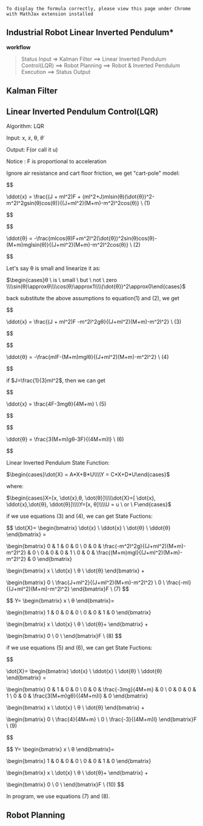 

```
To display the formula correctly, please view this page under Chrome with MathJax extension installed
```


## Industrial Robot Linear Inverted Pendulum*



**workflow**


>Status Input => Kalman Filter ==>  Linear Inverted Pendulum Control(LQR) ==> Robot Planning ==> Robot & Inverted Pendulum Execution ==> Status Output


## Kalman Filter


## Linear Inverted Pendulum Control(LQR)


Algorithm: LQR

Input: x, $\dot{x}$, θ, $\dot{θ}$

Output: F(or call it u)

Notice : F is proportional to acceleration


Ignore air resistance and cart floor friction, we get "cart-pole" model:


$$

\ddot{x} = \frac{(J + ml^2)F + (ml^2+J)mlsin(θ)(\dot{θ})^2-m^2l^2gsin(θ)cos(θ)}{(J+ml^2)(M+m)-m^2l^2cos(θ)}   \ (1)

$$


$$

\ddot{θ} = -\frac{mlcos(θ)F+m^2l^2(\dot{θ})^2sin(θ)cos(θ)-(M+m)mglsin(θ)}{(J+ml^2)(M+m)-m^2l^2cos(θ)} \ (2)

$$


Let's say θ is small and linearize it as:


$\begin{cases}θ \ is \  small \ but  \ not \ zero \\\\sin(θ)\approxθ\\\\cos(θ)\approx1\\\\(\dot{θ})^2\approx0\end{cases}$

back substitute the above assumptions to equation(1) and (2), we  get


$$

\ddot{x} = \frac{(J + ml^2)F -m^2l^2gθ}{(J+ml^2)(M+m)-m^2l^2}   \ (3)

$$


$$

\ddot{θ} = -\frac{mlF-(M+m)mglθ}{(J+ml^2)(M+m)-m^2l^2} \ (4)

$$


if $J=\frac{1}{3}ml^2$, then we can get 

$$

\ddot{x} = \frac{4F-3mgθ}{4M+m}   \ (5)

$$


$$

\ddot{θ} = \frac{3(M+m)gθ-3F}{(4M+m)l} \ (6)

$$

Linear Inverted Pendulum State Function:

$\begin{cases}\dot{X} = A*X+B*U\\\\Y = C*X+D*U\end{cases}$


where:

$\begin{cases}X=[x, \dot{x},θ, \dot{θ}]\\\\\dot{X}=[ \dot{x}, \ddot{x},\dot{θ}, \ddot{θ}]\\\\Y=[x, θ]\\\\U = u \ or \ F\end{cases}$


if we use equations (3) and (4), we can get State Fuctions:

$$
\dot{X}= 
\begin{bmatrix}
    \dot{x} \\
    \ddot{x} \\
    \dot{θ}  \\
    \ddot{θ}
\end{bmatrix} = 

\begin{bmatrix}
    0 & 1 & 0 & 0 \\
    0 & 0  & \frac{-m^2l^2g}{(J+ml^2)(M+m)-m^2l^2} & 0 \\
    0 & 0 & 0 & 1 \\
    0 & 0 & \frac{(M+m)mgl}{(J+ml^2)(M+m)-m^2l^2} & 0
\end{bmatrix} 

\begin{bmatrix}
    x \\
    \dot{x} \\
    θ \\
    \dot{θ}
\end{bmatrix} +

\begin{bmatrix}
    0 \\
    \frac{J+ml^2}{(J+ml^2)(M+m)-m^2l^2} \\
    0 \\
    \frac{-ml}{(J+ml^2)(M+m)-m^2l^2}
\end{bmatrix}F \ (7)
$$


$$
Y=
\begin{bmatrix}
    x \\
    θ
\end{bmatrix}=

\begin{bmatrix}
    1 & 0 & 0 & 0 \\
    0 & 0 & 1 & 0
\end{bmatrix}

\begin{bmatrix}
    x \\
    \dot{x} \\
    θ \\
    \dot{θ}+ 
\end{bmatrix}  + 

\begin{bmatrix}
    0 \\
    0 \\
\end{bmatrix}F \ (8)
$$

if we use equations (5) and (6), we can get State Fuctions:


$$

\dot{X}= 
\begin{bmatrix}
    \dot{x} \\
    \ddot{x} \\
    \dot{θ}  \\
    \ddot{θ}
\end{bmatrix} = 

\begin{bmatrix}
    0 & 1 & 0 & 0 \\
    0 & 0  & \frac{-3mg}{4M+m} & 0 \\
    0 & 0 & 0 & 1 \\
    0 & 0 & \frac{3(M+m)gθ}{(4M+m)l} & 0
\end{bmatrix} 

\begin{bmatrix}
    x \\
    \dot{x} \\
    θ \\
    \dot{θ}
\end{bmatrix} +

\begin{bmatrix}
    0 \\
    \frac{4}{4M+m} \\
    0 \\
    \frac{-3}{(4M+m)l}
\end{bmatrix}F \ (9)

$$


$$
Y=
\begin{bmatrix}
    x \\
    θ
\end{bmatrix}=

\begin{bmatrix}
    1 & 0 & 0 & 0 \\
    0 & 0 & 1 & 0
\end{bmatrix}

\begin{bmatrix}
    x \\
    \dot{x} \\
    θ \\
    \dot{θ}+ 
\end{bmatrix}  + 

\begin{bmatrix}
    0 \\
    0 \\
\end{bmatrix}F \ (10)
$$

In program, we use equations (7) and (8).

## Robot Planning
